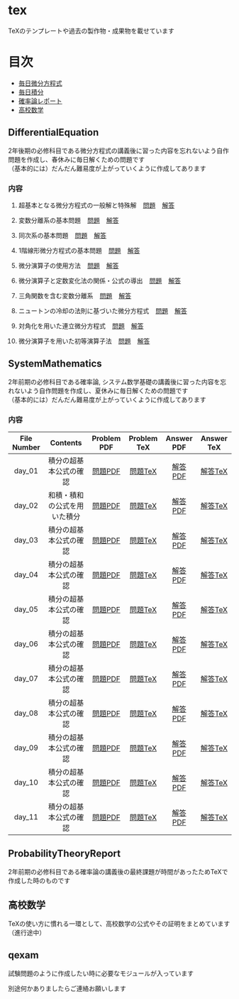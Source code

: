 # tex
TeXのテンプレートや過去の製作物・成果物を載せています

# 目次
- [毎日微分方程式](https://github.com/ryusuke920/tex/tree/main/%E6%AF%8E%E6%97%A5%E5%BE%AE%E5%88%86%E6%96%B9%E7%A8%8B%E5%BC%8F)
- [毎日積分](https://github.com/ryusuke920/tex/tree/main/%E6%AF%8E%E6%97%A5%E7%A9%8D%E5%88%86)
- [確率論レポート](https://github.com/ryusuke920/tex/tree/main/%E7%A2%BA%E7%8E%87%E8%AB%96%E3%83%AC%E3%83%9D%E3%83%BC%E3%83%88)
- [高校数学](https://github.com/ryusuke920/tex/tree/main/%E9%AB%98%E6%A0%A1%E6%95%B0%E5%AD%A6)

## DifferentialEquation
2年後期の必修科目である微分方程式の講義後に習った内容を忘れないよう自作問題を作成し、春休みに毎日解くための問題です  
（基本的には）だんだん難易度が上がっていくように作成してあります

### 内容

1. 超基本となる微分方程式の一般解と特殊解 
&ensp; [問題](https://github.com/ryusuke920/tex/blob/main/%E6%AF%8E%E6%97%A5%E5%BE%AE%E5%88%86%E6%96%B9%E7%A8%8B%E5%BC%8F/problem/day_1.pdf)
&ensp; [解答](https://github.com/ryusuke920/tex/blob/main/%E6%AF%8E%E6%97%A5%E5%BE%AE%E5%88%86%E6%96%B9%E7%A8%8B%E5%BC%8F/answer/day_1.pdf)

2. 変数分離系の基本問題
&ensp; [問題](https://github.com/ryusuke920/tex/blob/main/%E6%AF%8E%E6%97%A5%E5%BE%AE%E5%88%86%E6%96%B9%E7%A8%8B%E5%BC%8F/problem/day_2.pdf)
&ensp; [解答](https://github.com/ryusuke920/tex/blob/main/%E6%AF%8E%E6%97%A5%E5%BE%AE%E5%88%86%E6%96%B9%E7%A8%8B%E5%BC%8F/answer/day_2.pdf)

3. 同次系の基本問題
&ensp; [問題](https://github.com/ryusuke920/tex/blob/main/%E6%AF%8E%E6%97%A5%E5%BE%AE%E5%88%86%E6%96%B9%E7%A8%8B%E5%BC%8F/problem/day_3.pdf)
&ensp; [解答](https://github.com/ryusuke920/tex/blob/main/%E6%AF%8E%E6%97%A5%E5%BE%AE%E5%88%86%E6%96%B9%E7%A8%8B%E5%BC%8F/answer/day_3.pdf)

4. 1階線形微分方程式の基本問題
&ensp; [問題](https://github.com/ryusuke920/tex/blob/main/%E6%AF%8E%E6%97%A5%E5%BE%AE%E5%88%86%E6%96%B9%E7%A8%8B%E5%BC%8F/problem/day_4.pdf)
&ensp; [解答](https://github.com/ryusuke920/tex/blob/main/%E6%AF%8E%E6%97%A5%E5%BE%AE%E5%88%86%E6%96%B9%E7%A8%8B%E5%BC%8F/answer/day_4.pdf)

5. 微分演算子の使用方法
&ensp; [問題](https://github.com/ryusuke920/tex/blob/main/%E6%AF%8E%E6%97%A5%E5%BE%AE%E5%88%86%E6%96%B9%E7%A8%8B%E5%BC%8F/problem/day_5.pdf)
&ensp; [解答](https://github.com/ryusuke920/tex/blob/main/%E6%AF%8E%E6%97%A5%E5%BE%AE%E5%88%86%E6%96%B9%E7%A8%8B%E5%BC%8F/answer/day_5.pdf)

6. 微分演算子と定数変化法の関係・公式の導出
&ensp; [問題](https://github.com/ryusuke920/tex/blob/main/%E6%AF%8E%E6%97%A5%E5%BE%AE%E5%88%86%E6%96%B9%E7%A8%8B%E5%BC%8F/problem/day_6.pdf)
&ensp; [解答](https://github.com/ryusuke920/tex/blob/main/%E6%AF%8E%E6%97%A5%E5%BE%AE%E5%88%86%E6%96%B9%E7%A8%8B%E5%BC%8F/answer/day_6.pdf)

7. 三角関数を含む変数分離系
&ensp; [問題](https://github.com/ryusuke920/tex/blob/main/%E6%AF%8E%E6%97%A5%E5%BE%AE%E5%88%86%E6%96%B9%E7%A8%8B%E5%BC%8F/problem/day_7.pdf)
&ensp; [解答](https://github.com/ryusuke920/tex/blob/main/%E6%AF%8E%E6%97%A5%E5%BE%AE%E5%88%86%E6%96%B9%E7%A8%8B%E5%BC%8F/answer/day_7.pdf)

8. ニュートンの冷却の法則に基づいた微分方程式
&ensp; [問題](https://github.com/ryusuke920/tex/blob/main/%E6%AF%8E%E6%97%A5%E5%BE%AE%E5%88%86%E6%96%B9%E7%A8%8B%E5%BC%8F/problem/day_8.pdf)
&ensp; [解答](https://github.com/ryusuke920/tex/blob/main/%E6%AF%8E%E6%97%A5%E5%BE%AE%E5%88%86%E6%96%B9%E7%A8%8B%E5%BC%8F/answer/day_8.pdf)

9. 対角化を用いた連立微分方程式
&ensp; [問題](https://github.com/ryusuke920/tex/blob/main/%E6%AF%8E%E6%97%A5%E5%BE%AE%E5%88%86%E6%96%B9%E7%A8%8B%E5%BC%8F/problem/day_9.pdf)
&ensp; [解答](https://github.com/ryusuke920/tex/blob/main/%E6%AF%8E%E6%97%A5%E5%BE%AE%E5%88%86%E6%96%B9%E7%A8%8B%E5%BC%8F/answer/day_9.pdf)

10. 微分演算子を用いた初等演算子法
&ensp; [問題](https://github.com/ryusuke920/tex/blob/main/%E6%AF%8E%E6%97%A5%E5%BE%AE%E5%88%86%E6%96%B9%E7%A8%8B%E5%BC%8F/problem/day_10.pdf)
&ensp; [解答](https://github.com/ryusuke920/tex/blob/main/%E6%AF%8E%E6%97%A5%E5%BE%AE%E5%88%86%E6%96%B9%E7%A8%8B%E5%BC%8F/answer/day_10.pdf)

## SystemMathematics
2年前期の必修科目である確率論, システム数学基礎の講義後に習った内容を忘れないよう自作問題を作成し、夏休みに毎日解くための問題です  
（基本的には）だんだん難易度が上がっていくように作成してあります

### 内容
|File Number|Contents|Problem PDF|Problem TeX|Answer PDF|Answer TeX|
|:--:|:--:|:--:|:--:|:--:|:--:|
|day_01|積分の超基本公式の確認|[問題PDF](https://github.com/ryusuke920/tex/blob/main/SystemMathematics/problem/PDF/day_01.pdf)|[問題TeX](https://github.com/ryusuke920/tex/blob/main/SystemMathematics/problem/Tex/day_01.tex)|[解答PDF](https://github.com/ryusuke920/tex/blob/main/SystemMathematics/answer/PDF/day_01.pdf)|[解答TeX](https://github.com/ryusuke920/tex/blob/main/SystemMathematics/answer/TeX/day_01.tex)|
|day_02|和積・積和の公式を用いた積分|[問題PDF](https://github.com/ryusuke920/tex/blob/main/SystemMathematics/problem/PDF/day_02.pdf)|[問題TeX](https://github.com/ryusuke920/tex/blob/main/SystemMathematics/problem/Tex/day_02.tex)|[解答PDF](https://github.com/ryusuke920/tex/blob/main/SystemMathematics/answer/PDF/day_02.pdf)|[解答TeX](https://github.com/ryusuke920/tex/blob/main/SystemMathematics/answer/TeX/day_02.tex)|
|day_03|積分の超基本公式の確認|[問題PDF](https://github.com/ryusuke920/tex/blob/main/SystemMathematics/problem/PDF/day_03.pdf)|[問題TeX](https://github.com/ryusuke920/tex/blob/main/SystemMathematics/problem/Tex/day_03.tex)|[解答PDF](https://github.com/ryusuke920/tex/blob/main/SystemMathematics/answer/PDF/day_03.pdf)|[解答TeX](https://github.com/ryusuke920/tex/blob/main/SystemMathematics/answer/TeX/day_03.tex)|
|day_04|積分の超基本公式の確認|[問題PDF](https://github.com/ryusuke920/tex/blob/main/SystemMathematics/problem/PDF/day_04.pdf)|[問題TeX](https://github.com/ryusuke920/tex/blob/main/SystemMathematics/problem/Tex/day_04.tex)|[解答PDF](https://github.com/ryusuke920/tex/blob/main/SystemMathematics/answer/PDF/day_04.pdf)|[解答TeX](https://github.com/ryusuke920/tex/blob/main/SystemMathematics/answer/TeX/day_04.tex)|
|day_05|積分の超基本公式の確認|[問題PDF](https://github.com/ryusuke920/tex/blob/main/SystemMathematics/problem/PDF/day_05.pdf)|[問題TeX](https://github.com/ryusuke920/tex/blob/main/SystemMathematics/problem/Tex/day_05.tex)|[解答PDF](https://github.com/ryusuke920/tex/blob/main/SystemMathematics/answer/PDF/day_05.pdf)|[解答TeX](https://github.com/ryusuke920/tex/blob/main/SystemMathematics/answer/TeX/day_05.tex)|
|day_06|積分の超基本公式の確認|[問題PDF](https://github.com/ryusuke920/tex/blob/main/SystemMathematics/problem/PDF/day_06.pdf)|[問題TeX](https://github.com/ryusuke920/tex/blob/main/SystemMathematics/problem/Tex/day_06.tex)|[解答PDF](https://github.com/ryusuke920/tex/blob/main/SystemMathematics/answer/PDF/day_06.pdf)|[解答TeX](https://github.com/ryusuke920/tex/blob/main/SystemMathematics/answer/TeX/day_06.tex)|
|day_07|積分の超基本公式の確認|[問題PDF](https://github.com/ryusuke920/tex/blob/main/SystemMathematics/problem/PDF/day_07.pdf)|[問題TeX](https://github.com/ryusuke920/tex/blob/main/SystemMathematics/problem/Tex/day_07.tex)|[解答PDF](https://github.com/ryusuke920/tex/blob/main/SystemMathematics/answer/PDF/day_07.pdf)|[解答TeX](https://github.com/ryusuke920/tex/blob/main/SystemMathematics/answer/TeX/day_07.tex)|
|day_08|積分の超基本公式の確認|[問題PDF](https://github.com/ryusuke920/tex/blob/main/SystemMathematics/problem/PDF/day_08.pdf)|[問題TeX](https://github.com/ryusuke920/tex/blob/main/SystemMathematics/problem/Tex/day_08.tex)|[解答PDF](https://github.com/ryusuke920/tex/blob/main/SystemMathematics/answer/PDF/day_08.pdf)|[解答TeX](https://github.com/ryusuke920/tex/blob/main/SystemMathematics/answer/TeX/day_08.tex)|
|day_09|積分の超基本公式の確認|[問題PDF](https://github.com/ryusuke920/tex/blob/main/SystemMathematics/problem/PDF/day_09.pdf)|[問題TeX](https://github.com/ryusuke920/tex/blob/main/SystemMathematics/problem/Tex/day_09.tex)|[解答PDF](https://github.com/ryusuke920/tex/blob/main/SystemMathematics/answer/PDF/day_09.pdf)|[解答TeX](https://github.com/ryusuke920/tex/blob/main/SystemMathematics/answer/TeX/day_09.tex)|
|day_10|積分の超基本公式の確認|[問題PDF](https://github.com/ryusuke920/tex/blob/main/SystemMathematics/problem/PDF/day_10.pdf)|[問題TeX](https://github.com/ryusuke920/tex/blob/main/SystemMathematics/problem/Tex/day_10.tex)|[解答PDF](https://github.com/ryusuke920/tex/blob/main/SystemMathematics/answer/PDF/day_10.pdf)|[解答TeX](https://github.com/ryusuke920/tex/blob/main/SystemMathematics/answer/TeX/day_10.tex)|
|day_11|積分の超基本公式の確認|[問題PDF](https://github.com/ryusuke920/tex/blob/main/SystemMathematics/problem/PDF/day_11.pdf)|[問題TeX](https://github.com/ryusuke920/tex/blob/main/SystemMathematics/problem/Tex/day_11.tex)|[解答PDF](https://github.com/ryusuke920/tex/blob/main/SystemMathematics/answer/PDF/day_11.pdf)|[解答TeX](https://github.com/ryusuke920/tex/blob/main/SystemMathematics/answer/TeX/day_11.tex)|

## ProbabilityTheoryReport
2年前期の必修科目である確率論の講義後の最終課題が時間があったためTeXで作成した時のものです

## 高校数学
TeXの使い方に慣れる一環として、高校数学の公式やその証明をまとめています（進行途中）

## qexam
試験問題のように作成したい時に必要なモジュールが入っています  

別途何かありましたらご連絡お願いします
